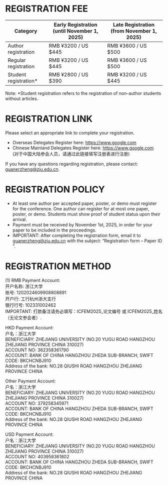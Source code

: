 # REGISTRATION FEE
Category | Early Registration (until November 1, 2025) | Late Registration (from November 1, 2025)
--- | --- | ---
Author registration | RMB ¥3200 / US $445 | RMB ¥3600 / US $500
Regular registration | RMB ¥3200 / US $445 | RMB ¥3600 / US $500
Student registration* | RMB ¥2800 / US $390 | RMB ¥3200 / US $445

Note: *Student registration refers to the registration of non-author students without articles.

# REGISTRATION LINK
Please select an appropriate link to complete your registration.

- Overseas Delegates Register here: https://www.google.com
- Chinese Mainland Delegates Register here: https://www.google.com  
  (对于中国大陆参会人员，请通过此链接填写注册表进行注册)

If you have any questions regarding registration, please contact: guanerzheng@zju.edu.cn.

# REGISTRATION POLICY
- At least one author per accepted paper, poster, or demo must register for the conference. One author can register for at most one paper, poster, or demo. Students must show proof of student status upon their arrival.
- Payment must be received by November 1st, 2025, in order for your paper to be included in the proceedings.
- IMPORTANT: After completing the registration form, email it to guanerzheng@zju.edu.cn with the subject: “Registration form – Paper ID <your EasyChair paper ID>”.

# REGISTRATION METHOD
(1) RMB Payment Account:  
开户名称: 浙江大学  
账号: 1202024609908808891  
开户行: 工行杭州浙大支行  
银行行号: 102331002462  
IMPORTANT: 打款备注请务必填写：ICFEM2025_论文编号 或 ICFEM2025_姓名（无论文参会者）.

HKD Payment Account:  
户名：浙江大学  
BENEFICIARY: ZHEJIANG UNIVERSITY (NO.20 YUGU ROAD HANGZHOU ZHEJIANG PROVINCE CHINA 310027)  
ACCOUNT NO: 362358361790  
ACCOUNT: BANK OF CHINA HANGZHOU ZHEDA SUB-BRANCH, SWIFT CODE: BKCHCNBJ910  
Address of the bank: NO.28 QIUSHI ROAD HANGZHOU ZHEJIANG PROVINCE CHINA

Other Payment Account:  
户名：浙江大学  
BENEFICIARY: ZHEJIANG UNIVERSITY (NO.20 YUGU ROAD HANGZHOU ZHEJIANG PROVINCE CHINA 310027)  
ACCOUNT NO: 379258345971  
ACCOUNT: BANK OF CHINA HANGZHOU ZHEDA SUB-BRANCH, SWIFT CODE: BKCHCNBJ910  
Address of the bank: NO.28 QIUSHI ROAD HANGZHOU ZHEJIANG PROVINCE CHINA

USD Payment Account:  
户名：浙江大学  
BENEFICIARY: ZHEJIANG UNIVERSITY (NO.20 YUGU ROAD HANGZHOU ZHEJIANG PROVINCE CHINA 310027)  
ACCOUNT NO: 403958361802  
ACCOUNT: BANK OF CHINA HANGZHOU ZHEDA SUB-BRANCH, SWIFT CODE: BKCHCNBJ910  
Address of the bank: NO.28 QIUSHI ROAD HANGZHOU ZHEJIANG PROVINCE CHINA